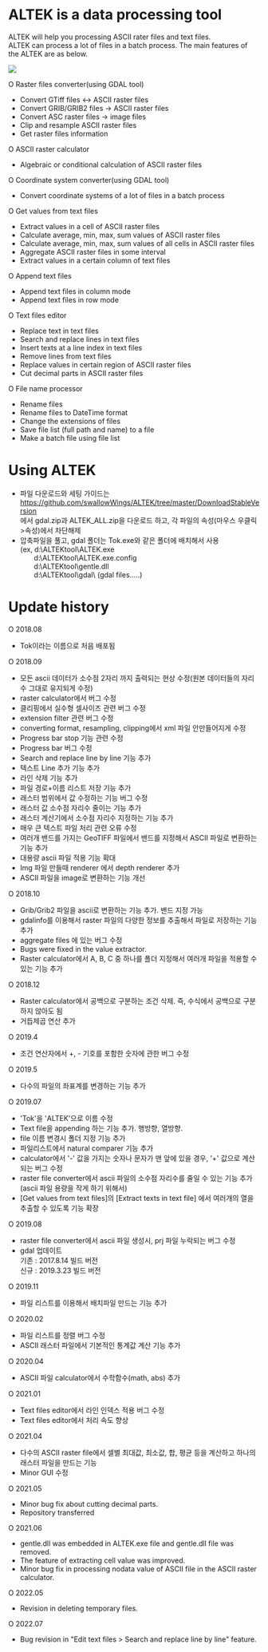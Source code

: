 # ALTEK is a data processing tool
ALTEK will help you processing ASCII rater files and text files.   
ALTEK can process a lot of files in a batch process. The main features of the ALTEK are as below.

  ![](https://github.com/swallowWings/ALTEK/blob/master/Wiki/MainGUI.JPG) 

O Raster files converter(using GDAL tool)
   - Convert GTiff files <-> ASCII raster files
   - Convert GRIB/GRIB2 files -> ASCII raster files
   - Convert ASC raster files -> image files
   - Clip and resample ASCII raster files
   - Get raster files information

O ASCII raster calculator
   - Algebraic or conditional calculation of ASCII raster files

O Coordinate system converter(using GDAL tool)
   - Convert coordinate systems of a lot of files in a batch process

O Get values from text files
   - Extract values in a cell of ASCII raster files
   - Calculate average, min, max, sum values of ASCII raster files
   - Calculate average, min, max, sum values of all cells in ASCII raster files
   - Aggregate ASCII raster files in some interval   
   - Extract values in a certain column of text files

O Append text files 
   - Append text files in column mode
   - Append text files in row mode
  
O Text files editor
   - Replace text in text files
   - Search and replace lines in text files
   - Insert texts at a line index in text files
   - Remove lines from text files
   - Replace values in certain region of ASCII raster files
   - Cut decimal parts in ASCII raster files

O File name processor
   - Rename files
   - Rename files to DateTime format
   - Change the extensions of files
   - Save file list (full path and name) to a file
   - Make a batch file using file list
   

# Using ALTEK
 - 파일 다운로드와 세팅 가이드는 https://github.com/swallowWings/ALTEK/tree/master/DownloadStableVersion   
   에서 gdal.zip과 ALTEK_ALL.zip을 다운로드 하고, 각 파일의 속성(마우스 우클릭>속성)에서 차단해제 
 - 압축파일을 풀고, gdal 폴더는 Tok.exe와 같은 폴더에 배치해서 사용  
   (ex, d:\ALTEKtool\ALTEK.exe             
&nbsp;&nbsp;&nbsp;&nbsp;&nbsp;&nbsp; d:\ALTEKtool\ALTEK.exe.config  
&nbsp;&nbsp;&nbsp;&nbsp;&nbsp;&nbsp; d:\ALTEKtool\gentle.dll  
&nbsp;&nbsp;&nbsp;&nbsp;&nbsp;&nbsp; d:\ALTEKtool\gdal\ (gdal files.....)  
       
# Update history
O 2018.08 
 - Tok이라는 이름으로 처음 배포됨  
 
O 2018.09
 - 모든 ascii 데이터가 소수점 2자리 까지 출력되는 현상 수정(원본 데이터들의 자리수 그대로 유지되게 수정)
 - raster calculator에서 버그 수정
 - 클리핑에서 실수형 셀사이즈 관련 버그 수정
 - extension filter 관련 버그 수정
 - converting format, resampling, clipping에서 xml 파일 안만들어지게 수정
 - Progress bar stop 기능 관련 수정  
 - Progress bar 버그 수정
 - Search and replace line by line 기능 추가
 - 텍스트 Line 추가 기능 추가
 - 라인 삭제 기능 추가
 - 파일 경로+이름 리스트 저장 기능 추가  
 - 래스터 범위에서 값 수정하는 기능 버그 수정
 - 래스터 값 소수점 자리수 줄이는 기능 추가
 - 래스터 계산기에서 소수점 자리수 지정하는 기능 추가
 - 매우 큰 텍스트 파일 처리 관련 오류 수정  
 - 여러개 밴드를 가지는 GeoTIFF 파일에서 밴드를 지정해서 ASCII 파일로 변환하는 기능 추가
 - 대용량 ascii 파일 적용 기능 확대
 - Img 파일 만들때 renderer 에서 depth renderer 추가
 - ASCII 파일을 image로 변환하는 기능 개선

O 2018.10
 - Grib/Grib2 파일을 ascii로 변환하는 기능 추가. 밴드 지정 가능
 - gdalinfo를 이용해서 raster 파일의 다양한 정보를 추출해서 파일로 저장하는 기능 추가
 - aggregate files 에 있는 버그 수정
 - Bugs were fixed in the value extractor.
 - Raster calculator에서 A, B, C 중 하나를 폴더 지정해서 여러개 파일을 적용할 수 있는 기능 추가

O 2018.12
 - Raster calculator에서 공백으로 구분하는 조건 삭제. 즉, 수식에서 공백으로 구분하지 않아도 됨
 - 거듭제곱 연산 추가

O 2019.4
 - 조건 연산자에서 +, - 기호를 포함한 숫자에 관한 버그 수정

O 2019.5
 - 다수의 파일의 좌표계를 변경하는 기능 추가

O 2019.07
 - 'Tok'을 'ALTEK'으로 이름 수정
 - Text file을 appending 하는 기능 추가. 행방향, 열방향.
 - file 이름 변경시 폴더 지정 기능 추가
 - 파일리스트에서 natural comparer 기능 추가
 - calculator에서 '-' 값을 가지는 숫자나 문자가 맨 앞에 있을 경우, '+' 값으로 계산되는 버그 수정
 - raster file converter에서 ascii 파일의 소수점 자리수를 줄일 수 있는 기능 추가(ascii 파일 용량을 작게 하기 위해서)
 - [Get values from text files]의 [Extract texts in text file] 에서 여러개의 열을 추출할 수 있도록 기능 확장

O 2019.08
 - raster file converter에서 ascii 파일 생성시, prj 파일 누락되는 버그 수정
 - gdal 업데이트  
   기존 : 2017.8.14 빌드 버전  
   신규 : 2019.3.23 빌드 버전  

O 2019.11
 - 파일 리스트를 이용해서 배치파일 만드는 기능 추가

O 2020.02
 - 파일 리스트를 정렬 버그 수정
 - ASCII 래스터 파일에서 기본적인 통계값 계산 기능 추가

O 2020.04
 - ASCII 파일 calculator에서 수학함수(math, abs) 추가  
  
O 2021.01
 - Text files editor에서 라인 인덱스 적용 버그 수정
 - Text files editor에서 처리 속도 향상

O 2021.04
 - 다수의 ASCII raster file에서 셀별 최대값, 최소값, 합, 평균 등을 계산하고 하나의 래스터 파일을 만드는 기능 
 - Minor GUI 수정

O 2021.05
 - Minor bug fix about cutting decimal parts.
 - Repository transferred 

O 2021.06
 - gentle.dll was embedded in ALTEK.exe file and gentle.dll file was removed.  
 - The feature of extracting cell value was improved.  
 - Minor bug fix in processing nodata value of ASCII file in the ASCII raster calculator.

O 2022.05
 - Revision in deleting temporary files.

O 2022.07
 - Bug revision in "Edit text files > Search and replace line by line" feature.

 
